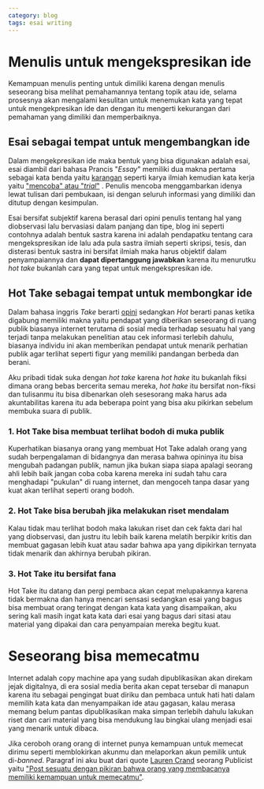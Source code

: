 ```yaml
---
category: blog
tags: esai writing
---
```

# Menulis untuk mengekspresikan ide
Kemampuan menulis penting untuk dimiliki karena dengan menulis seseorang bisa melihat pemahamannya tentang topik atau ide, 
selama prosesnya akan mengalami kesulitan untuk menemukan kata yang tepat untuk mengekpresikan ide dan dengan itu mengerti kekurangan dari pemahaman yang dimiliki dan memperbaiknya. 

## Esai sebagai tempat untuk mengembangkan ide
Dalam mengekpresikan ide maka bentuk yang bisa digunakan adalah esai, esai diambil dari bahasa Prancis "_Essay_" memiliki dua makna pertama sebagai kata benda yaitu [karangan](https://dictionary.cambridge.org/us/dictionary/english-french/essay) 
seperti karya ilmiah kemudian kata kerja yaitu ["mencoba" atau "*trial*"](https://en.wiktionary.org/wiki/essay) . Penulis mencoba menggambarkan idenya lewat tulisan dari pembukaan, isi dengan seluruh informasi yang dimiliki dan ditutup dengan kesimpulan. 

Esai bersifat subjektif karena berasal dari opini penulis tentang hal yang diobservasi lalu bervasiasi dalam panjang dan tipe, 
blog ini seperti contohnya adalah bentuk sastra karena ini adalah pendapatku tentang cara mengekspresikan ide lalu ada pula sastra ilmiah seperti skripsi, tesis, dan disterasi bentuk sastra ini 
bersifat ilmiah maka harus objektif dalam penyampaiannya dan **dapat dipertanggung jawabkan** karena itu menurutku _hot take_ bukanlah cara yang tepat untuk mengekspresikan ide.

## Hot Take sebagai tempat untuk membongkar ide
Dalam bahasa inggris *Take* berarti [opini](http://take.urbanup.com/351045) sedangkan *Hot* berarti panas ketika digabung memiliki makna yaitu pendapat yang diberikan seseorang di ruang publik 
biasanya internet terutama di sosial media terhadap sesuatu hal yang terjadi tanpa melakukan penelitian atau cek informasi terlebih dahulu, 
biasanya individu ini akan memberikan pendapat untuk menarik perhatian publik agar terlihat seperti figur yang memiliki pandangan berbeda dan berani. 

Aku pribadi tidak suka dengan *hot take* karena *hot hake* itu bukanlah fiksi dimana orang bebas bercerita semau mereka, *hot hake* itu bersifat non-fiksi dan tulisanmu itu bisa dibenarkan oleh sesesorang maka harus ada akuntabilitas karena itu ada beberapa point yang bisa aku pikirkan sebelum membuka suara di publik.

### 1. Hot Take bisa membuat terlihat bodoh di muka publik 
   Kuperhatikan biasanya orang yang membuat Hot Take adalah orang yang sudah berpengalaman di bidangnya dan merasa bahwa opininya itu bisa mengubah padangan publik, namun jika bukan siapa siapa apalagi seorang ahli lebih baik jangan coba coba karena mereka ini sudah tahu cara menghadapi "pukulan" di ruang internet, dan mengoceh tanpa dasar yang kuat akan terlihat seperti orang bodoh.
   
### 2. Hot Take bisa berubah jika melakukan riset mendalam
   Kalau tidak mau terlihat bodoh maka lakukan riset dan cek fakta dari hal yang diobservasi, 
   dan justru itu lebih baik karena melatih berpikir kritis dan membuat gagasan lebih kuat atau sadar bahwa apa yang dipikirkan ternyata tidak menarik dan akhirnya berubah pikiran.
   
### 3. Hot Take itu bersifat fana 
   Hot Take itu datang dan pergi pembaca akan cepat melupakannya karena tidak bermakna dan 
   hanya mencari sensasi sedangkan esai yang bagus bisa membuat orang teringat dengan kata kata yang disampaikan, 
   aku sering kali masih ingat kata kata dari esai yang bagus dari sitasi atau material yang dipakai dan cara penyampaian mereka begitu kuat.

# Seseorang bisa memecatmu
Internet adalah copy machine apa yang sudah dipublikasikan akan direkam jejak digitalnya, 
di era sosial media berita akan cepat tersebar di manapun karena itu sebagai pengingat buat diriku dan pembaca untuk 
hati hati dalam memilih kata kata dan menyampaikan ide atau gagasan, kalau merasa memang belum pantas dipublikasikan maka simpan terlebih dahulu 
lakukan riset dan cari material yang bisa mendukung lau bingkai ulang menjadi esai yang menarik untuk dibaca. 

Jika ceroboh orang orang di internet punya kemampuan untuk memecat dirimu seperti memblokirkan akunmu dan 
melaporkan akun pemilik untuk di-*banned*. Paragraf ini aku buat dari quote [Lauren Crand](https://www.laurencerand.com/) seorang Publicist yaitu ["Post sesuatu dengan pikiran bahwa orang yang membacanya memiliki kemampuan untuk memecatmu"](https://www.faisaljamshaid.com/books/show-your-work#:~:text=%E2%80%9CPost%20as%20though%20everyone%20who%20can%20read%20it%20has%20the%20power%20to%20fire%20you.%E2%80%9D). 
